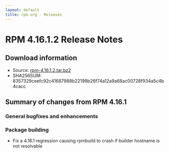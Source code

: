 ```yaml
---
layout: default
title: rpm.org - Releases
---
```


# RPM 4.16.1.2 Release Notes

## Download information
 * Source: [rpm-4.16.1.2.tar.bz2](http://ftp.rpm.org/releases/rpm-4.16.x/rpm-4.16.1.2.tar.bz2)
 * SHA256SUM: 8357329ceefc92c41687988b22198b26f74a12a9a68ac00728f934a5c4b4cacc

## Summary of changes from RPM 4.16.1

### General bugfixes and enhancements

### Package building
* Fix a 4.16.1 regression causing rpmbuild to crash if builder hostname
  is not resolvable


